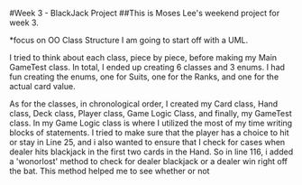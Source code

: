 #Week 3 - BlackJack Project
##This is Moses Lee's weekend project for week 3.

*focus on OO Class Structure
I am going to start off with a UML.

I tried to think about each class, piece by piece, before making my Main GameTest class. In total, I ended up creating 6 classes and 3 enums. I had fun creating the enums, one for Suits, one for the Ranks, and one for the actual card value.  

As for the classes, in chronological order, I created my Card class, Hand class, Deck class, Player class, Game Logic Class, and finally, my GameTest class.  In my Game Logic class is where I utilized the most 
of my time writing blocks of statements.  I tried to make sure that the player has a choice to hit or stay in Line 25, and i also wanted to ensure that I check for cases when dealer hits blackjack in the first two cards in the Hand.  So in line 116, i added a 'wonorlost' method to check for dealer blackjack or a dealer win right off the bat.  This method helped me to see whether or not 
